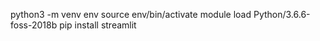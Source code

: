 python3 -m venv env
source env/bin/activate
module load Python/3.6.6-foss-2018b
pip install streamlit